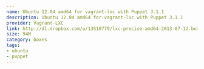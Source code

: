```yaml
---
name: Ubuntu 12.04 amd64 for vagrant-lxc with Puppet 3.1.1
description: Ubuntu 12.04 amd64 for vagrant-lxc with Puppet 3.1.1
provider: Vagrant-LXC
link: http://dl.dropbox.com/u/13510779/lxc-precise-amd64-2013-07-12.box
size: 94M
category: boxes
tags:
- ubuntu
- puppet
---
```

